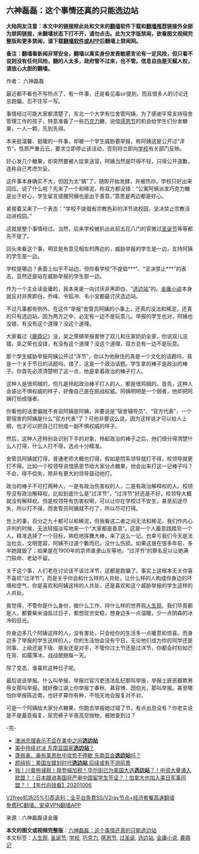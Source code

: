 <h2>六神磊磊：这个事情还真的只能选边站</h2> <p class="notice"><b>大陆网友注意：本文中的链接除此处和文末的<a href="https://github.com/bannedbook/fanqiang" >翻墙</a>软件下载和<a href="https://github.com/killgcd/justmysocks/blob/master/README.md">翻墙推荐</a>链接外全部为禁网链接，未翻墙状态下打不开，请勿点击。此为文字版禁闻，欲看图文视频完整版和更多禁闻，请下载<a href="https://github.com/bannedbook/fanqiang">翻墙软件或APP</a>后翻墙上禁闻网。</p><p>备注：翻墙看新闻非常安全，翻墙以真实身份发表敏感言论有一定风险，但只看不说则没有任何风险，翻的人太多，政府管不过来，也不管。信息自由是天赋人权，请放心大胆的翻墙。</b></p>  <div class="entry"> <p>作者： 六神磊磊</p> <p id="conimg">最近都不看也不写热点了，有一件事，还是看见毒sir提到，而且很多人的讨论还总跑偏，忍不住写一写。</p> <p>事情经过可能大家都清楚了，东北一个大学有位舍管阿姨，为了感谢平常支持宿舍管理工作的孩子，特意准备了一些<a href="https://www.bannedbook.org/bnews/tag/%E5%B7%A7%E5%85%8B%E5%8A%9B/" class="st_tag internal_tag" rel="tag" title="标签 巧克力 下的日志">巧克力</a>糖，说借<a href="https://www.bannedbook.org/bnews/tag/%e6%84%9f%e6%81%a9%e8%8a%82/" class="st_tag internal_tag" rel="tag" title="标签 感恩节 下的日志">感恩节</a>的机会给学生们分发糖果，一人一颗，先到先得。</p> <p>本来挺温馨、挺暖的一件事，却被一个学生威胁要举报，称阿姨这是公开过“洋节”，性质严重云云，要求立即停止该活动，否则将立即向<a href="https://www.bannedbook.org/bnews/tag/%e5%ad%a6%e6%a0%a1/" class="st_tag internal_tag" rel="tag" title="标签 学校 下的日志">学校</a>有关部门反映。</p> <p>好心发几个糖果，却突然要被人捉拿送官，阿姨当然是吓得不轻，只得公开道歉，连称自己考虑欠妥。</p> <p>这件事本身确实不大，但因为太“搞”了，随即开始发酵，并被热炒。学校只好出来回应。说了什么呢？先来了一个和稀泥，称双方都没错：“公寓阿姨派发巧克力糖是出于好心，学生留言提醒阿姨也是出于善意。”意思是两边都是好心。</p> <p>紧接着又来了一个表态：“学校不提倡有宗教色彩的洋节进校园，坚决禁止宗教活动进校园。”</p>  <p>这就是整个事情经过。当然，后来学校被扒出此前五花八门的官微过<a href="https://www.bannedbook.org/bnews/tag/%e5%9c%a3%e8%af%9e%e8%8a%82/" class="st_tag internal_tag" rel="tag" title="标签 圣诞节 下的日志">圣诞节</a>等等都先不提了。</p> <p>回头来看这个事，明显是有意见相左的两边的，威胁举报的学生是一边，支持阿姨的学生是一边。</p> <p>学校是哪边？表面上似乎不站边，但你看学校“不提倡***”、“坚决禁止***”的表态，显然还是站在威胁举报的学生那一边。</p> <p>作为一个主业读金庸的，我本来是一向讨厌非黑即白、“<a href="https://www.bannedbook.org/bnews/tag/%E9%80%89%E8%BE%B9%E7%AB%99/" class="st_tag internal_tag" rel="tag" title="标签 选边站 下的日志">选边站</a>”的。<a href="https://www.bannedbook.org/bnews/tag/%e9%87%91%e5%ba%b8%e5%b0%8f%e8%af%b4/" class="st_tag internal_tag" rel="tag" title="标签 金庸小说 下的日志">金庸小说</a>本身就反对非黑即白，乔峰、令狐冲、韦小宝都最讨厌选边站。</p> <p>不过凡事都有例外。在这件“举报”舍管员阿姨的小事上，还真的没法和稀泥，还真的只有选边站。因为两方之中，必定有一边不是玩意儿。举报的学生也对，阿姨也没错，有没有这个道理？没这个道理。</p> <p>大家看过《<a href="https://www.bannedbook.org/bnews/tag/%E9%B9%BF%E9%BC%8E%E8%AE%B0/" class="st_tag internal_tag" rel="tag" title="标签 鹿鼎记 下的日志">鹿鼎记</a>》没，吴之荣搞举报害惨了双儿和庄家奶奶全家，你说双儿没错，吴之荣也没错，有没有这个道理？没这个道理，双方总有一边不是玩意。</p> <p>那个学生威胁举报阿姨公开过“洋节”，你以为他揪住的真是一个文化的话题吗，真是一个关于节日的话题吗，错了，这是一个政治话题。学生拿的棒子是政治的棒子。你首先必须清楚明了这一点，他是拿着政治的棒子打人。</p>  <p>这种人是很鸡贼的，但凡是拎起政治棒子打人的人，都是很鸡贼的。首先，这种人会装出不惧权威的样子，好像自己是在挑战权威。阿姨明明是一个弱者，他却把阿姨打扮成强者。</p> <p>你看他的话里偏就不肯说阿姨是阿姨，非要说是“宿舍辅导员”、“官方代表”，一个管宿舍的阿姨是什么“官方代表”了？可他非要这么说，因为这样说才可以给人上纲，也才可以把自己打扮成一副不惧权威的样子。</p> <p>然后，这种人还特别会识别下手的对象，拎起政治的棒子之后，他们很分得清楚什么人打得，什么人打不得，选点十分精准。</p> <p>舍管员阿姨就打得，普通老师大概也打得，假如是院系领导就打不得，校领导就更打不得。比如一个校领导说借感恩节给大家分点糖果，他会出来打这一记棒子吗？不会，得不偿失，除非有更大的领导鼓动他打。</p> <p>政治的棒子不可打两种人，一是有政治伤害权的人，二是有政治解释权的人。校领导没有政治解释权，比如到底什么是“过洋节”，“过洋节”好还是不好，校领导大概就没有解释权。但是校领导有伤害权啊，可以让你在学校过不安生，甚至前途尽失，所以打不得。而舍管员阿姨就不行了，所以尽可打得。</p> <p>世上的事，百分之九十都可以和稀泥，但我看这二者之间无法和稀泥，我们作内心评判的时候，无法轻描淡写地来一个“大家都是善意”。这是一个人蓄意践踏另一个人，精准选择了一个目标，熟稔地挥舞大棒，来了这么一记。也幸亏我们今天是法治社会，文明宽容，阿姨不过道个歉而已，没什么伤损。如果这是在很多年前，多半她就毁了；如果是在1900年的京师直隶山东等地，“过洋节”的罪名足以让她满门殒命、老幼不留。</p> <p>关于这个事，人们老在讨论该不该过洋节，这都是跑偏了。事实上这根本无关你喜不喜欢“过洋节”，而是关乎你会和什么样的人共处，让什么样的人构成你身边的环境和空气，你是喜欢和阿姨这样的人共处，还是喜欢和这个威胁举报的学生这样的人共处。</p>  <p>我觉得，不管你是什么身份，做什么工作，持什么样的世界观<a href="https://www.bannedbook.org/bnews/tag/%E4%BA%BA%E7%94%9F%E8%A7%82/" class="st_tag internal_tag" rel="tag" title="标签 人生观 下的日志">人生观</a>，我们毕竟都是人，都要柴米油盐过日子，都想现世安稳，想身边多一点温暖，少一点阴森的冰冷的目光。</p> <p>你身边多几个阿姨这样的人，没有害处，只会给你的生活多一点暖意和惊喜。而身边多了举报的学生这样的人，你的生活怕会没有宁日，无论他们成为你的同学还是同事、上级还是下级、朋友还是对手，不管你过土节还是过洋节，你都会时刻如芒在背、如履薄冰，战战兢兢每一天。</p> <p>除了变态，谁喜欢这种日子呢。</p> <p>最后说说举报。什么叫举报，举报烂官污吏违法乱纪那叫举报，举报土匪恶霸欺男辱女那叫举报。就好像江湖上你举报丁春秋、慕容博、田伯光，那叫举报。甚至哪怕你举报陈近南，也好歹算你有种，不怕天地会报复对不对。</p> <p>可是一个阿姨给大家分点糖果，你跑去举报她过错了节，有点出息没有？你老实说是不是蓄意报复，尿完裤子半夜高空抛物，被她查到过？</p> <p>-完-</p> <ul class='op-related-articles' title='相关阅读'> <li><a href='https://www.bannedbook.org/bnews/headline/20201124/1435937.html' target='_blank'>澳洲总理表示不会在美中之间<b>选边站</b></a></li> <li><a href='https://www.bannedbook.org/bnews/comments/20201102/1424360.html' target='_blank'>美中持续对决 东南亚国家<b>选边站</b>？</a></li> <li><a href='https://www.bannedbook.org/bnews/headline/20201029/1421962.html' target='_blank'>蓬佩奥、奥布莱恩批中攻势不停歇 东南亚会<b>选边站</b>吗？</a></li> <li><a href='https://www.bannedbook.org/bnews/comments/20201021/1417501.html' target='_blank'>颜纯钩：美国左媒划时代<b>选边站</b> 后续或有不测前景</a></li> <li><a href='https://www.bannedbook.org/bnews/taiwannews/20201006/1409187.html' target='_blank'>独！川普拚减税！拜登喊加税！华尔街已为美国大选<b>选边站</b>？！中资大量涌入欧盟？！日本跟进美国将严审中国留学生签证？！加拿大也加入美日军事同盟？！【年代向钱看】20201006</a></li> </ul> <p class="texttj"> <a href="https://www.bannedbook.org/forum23/topic22702.html" target="_blank">V2free机场25%引荐返利：全平台免费SS/V2ray节点+经济套餐高速翻墙</a><br/> <a href="https://github.com/bannedbook/fanqiang/wiki/%E7%A6%81%E9%97%BB%E7%BD%91%E5%AE%89%E5%8D%93%E7%BF%BB%E5%A2%99%E6%96%B0%E9%97%BBAPP" target="_blank">免费PC翻墙、安卓VPN翻墙APP</a></p><p> 来源：六神磊磊读金庸 </p> <a name='sharetosocial'></a>       <div><b>本文的图文或视频完整版</b>：<a href='https://www.bannedbook.org/bnews/comments/20201206/1442829.html'>六神磊磊：这个事情还真的只能选边站</a></div>  </div><!--END ENTRY--> <div class="postfooter"> <div>本文标签：<a href="https://www.bannedbook.org/bnews/tag/%E4%BA%BA%E7%94%9F%E8%A7%82/" rel="tag">人生观</a>, <a href="https://www.bannedbook.org/bnews/tag/%e5%9c%a3%e8%af%9e%e8%8a%82/" rel="tag">圣诞节</a>, <a href="https://www.bannedbook.org/bnews/tag/%e5%ad%a6%e6%a0%a1/" rel="tag">学校</a>, <a href="https://www.bannedbook.org/bnews/tag/%E5%B7%A7%E5%85%8B%E5%8A%9B/" rel="tag">巧克力</a>, <a href="https://www.bannedbook.org/bnews/tag/%e6%84%9f%e6%81%a9%e8%8a%82/" rel="tag">感恩节</a>, <a href="https://www.bannedbook.org/bnews/tag/%e8%bf%87%e5%9c%a3%e8%af%9e/" rel="tag">过圣诞</a>, <a href="https://www.bannedbook.org/bnews/tag/%E9%80%89%E8%BE%B9%E7%AB%99/" rel="tag">选边站</a>, <a href="https://www.bannedbook.org/bnews/tag/%e9%87%91%e5%ba%b8%e5%b0%8f%e8%af%b4/" rel="tag">金庸小说</a>, <a href="https://www.bannedbook.org/bnews/tag/%E9%B9%BF%E9%BC%8E%E8%AE%B0/" rel="tag">鹿鼎记</a></div>  </div><!--END POSTFOOTER--> 